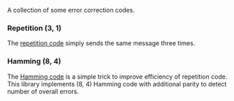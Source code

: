A collection of some error correction codes.

### Repetition (3, 1)

The [repetition code](doc/repetition.md)
simply sends the same message three times.

### Hamming (8, 4)

The [Hamming code](doc/hamming.md) is a simple
trick to improve efficiency of repetition code.
This library implements (8, 4) Hamming code with additional parity
to detect number of overall errors.
